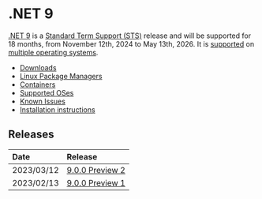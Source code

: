 # .NET 9

[.NET 9](https://aka.ms/dotnet/9/preview1) is a [Standard Term Support (STS)](../../release-policies.md) release and will be supported for 18 months, from November 12th, 2024 to May 13th, 2026. It is [supported](../../support.md) on [multiple operating systems](supported-os.md).

- [Downloads](https://dotnet.microsoft.com/download/dotnet/9.0)
- [Linux Package Managers](https://learn.microsoft.com/dotnet/core/install/linux)
- [Containers](https://hub.docker.com/_/microsoft-dotnet)
- [Supported OSes](supported-os.md)
- [Known Issues](known-issues.md)
- [Installation instructions](install.md)

## Releases

| Date | Release |
| :-- | :-- |
| 2023/03/12 | [9.0.0 Preview 2](preview/preview2/README.md) |
| 2023/02/13 | [9.0.0 Preview 1](preview/preview1/README.md) |


